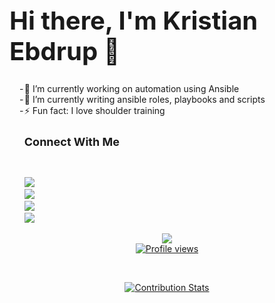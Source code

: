 <!DOCTYPE html>
<html>

<head>
	<title>ReadMe Information</title>
</head>

<h1 style="font-size:40px;">Hi there, I'm Kristian Ebdrup 👋</h1>

<ul style="list-style: '-';">
	<li>
		🔭 I’m currently working on automation using Ansible
	</li>
	<li>
		🌱 I’m currently writing ansible roles, playbooks and scripts
	</li>
	<li>
		⚡ Fun fact: I love shoulder training
	</li>
	<h2 style="font-size:18px;">Connect With Me</h2>
</ul>


<br />

<ul style="list-style: none;">
	<li> <a href="https://www.linkedin.com/in/kristianebdrup/"> <img
				src="https://img.shields.io/badge/LinkedIn-0077B5?style=for-the-badge&logo=linkedin&logoColor=white" />
		</a>
	</li>
	<li>
		<a href="https://twitter.com/TrimmerWolf7"> <img
				src="https://img.shields.io/badge/Twitter-1DA1F2?style=for-the-badge&logo=twitter&logoColor=white" />
		</a>
	</li>
	<li>
		<a href="https://developer.cisco.com/user/profile/d80dd8ec-215c-57b1-a081-3df1b9419601"> <img
				src="https://img.shields.io/badge/developer.cisco-049FD9?style=for-the-badge&logo=Cisco&logoColor=white" />
		</a>
	</li>
	<li>
		<a href="https://tryhackme.com/p/kris9854"> <img
				src="https://img.shields.io/badge/TryHackMe-1C2538?style=for-the-badge&logo=tryhackme&logoColor=white" />
		</a>
	</li>
</ul>

<p align="center">
	<a href="https://skillicons.dev">
		<img src="https://skillicons.dev/icons?i=powershell,ansible,linux,git,github,vscode" />
		</br>
		<img src="https://gpvc.arturio.dev/kris9854" alt="Profile views">
	</a>
</p>

</br>

<p align="center">
	<a href="https://github.com/LordDashMe/github-contribution-stats/">
		<img src="https://github-contribution-stats.vercel.app/api/?username=kris9854" alt="Contribution Stats">
	</a>
</p>


</html>
